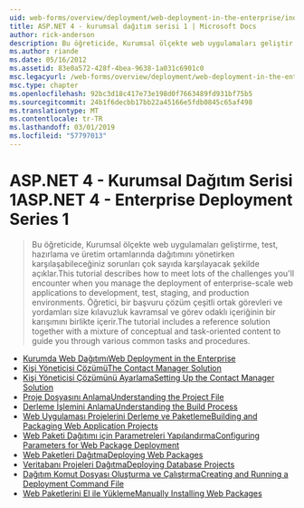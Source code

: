 ```yaml
---
uid: web-forms/overview/deployment/web-deployment-in-the-enterprise/index
title: ASP.NET 4 - kurumsal dağıtım serisi 1 | Microsoft Docs
author: rick-anderson
description: Bu öğreticide, Kurumsal ölçekte web uygulamaları geliştir dağıtımını yönetirken karşılaşabileceğiniz sorunları çok sayıda karşılamak üzere açıklar...
ms.author: riande
ms.date: 05/16/2012
ms.assetid: 83e0a572-428f-4bea-9638-1a031c6901c0
msc.legacyurl: /web-forms/overview/deployment/web-deployment-in-the-enterprise
msc.type: chapter
ms.openlocfilehash: 92bc3d18c417e73e198d0f7663489fd931bf75b5
ms.sourcegitcommit: 24b1f6decbb17bb22a45166e5fdb0845c65af498
ms.translationtype: MT
ms.contentlocale: tr-TR
ms.lasthandoff: 03/01/2019
ms.locfileid: "57797013"
---
```

<a name="aspnet-4---enterprise-deployment-series-1"></a><span data-ttu-id="61373-103">ASP.NET 4 - Kurumsal Dağıtım Serisi 1</span><span class="sxs-lookup"><span data-stu-id="61373-103">ASP.NET 4 - Enterprise Deployment Series 1</span></span>
====================
> <span data-ttu-id="61373-104">Bu öğreticide, Kurumsal ölçekte web uygulamaları geliştirme, test, hazırlama ve üretim ortamlarında dağıtımını yönetirken karşılaşabileceğiniz sorunları çok sayıda karşılayacak şekilde açıklar.</span><span class="sxs-lookup"><span data-stu-id="61373-104">This tutorial describes how to meet lots of the challenges you'll encounter when you manage the deployment of enterprise-scale web applications to development, test, staging, and production environments.</span></span> <span data-ttu-id="61373-105">Öğretici, bir başvuru çözüm çeşitli ortak görevleri ve yordamları size kılavuzluk kavramsal ve görev odaklı içeriğinin bir karışımını birlikte içerir.</span><span class="sxs-lookup"><span data-stu-id="61373-105">The tutorial includes a reference solution together with a mixture of conceptual and task-oriented content to guide you through various common tasks and procedures.</span></span>


- [<span data-ttu-id="61373-106">Kurumda Web Dağıtımı</span><span class="sxs-lookup"><span data-stu-id="61373-106">Web Deployment in the Enterprise</span></span>](web-deployment-in-the-enterprise.md)
- [<span data-ttu-id="61373-107">Kişi Yöneticisi Çözümü</span><span class="sxs-lookup"><span data-stu-id="61373-107">The Contact Manager Solution</span></span>](the-contact-manager-solution.md)
- [<span data-ttu-id="61373-108">Kişi Yöneticisi Çözümünü Ayarlama</span><span class="sxs-lookup"><span data-stu-id="61373-108">Setting Up the Contact Manager Solution</span></span>](setting-up-the-contact-manager-solution.md)
- [<span data-ttu-id="61373-109">Proje Dosyasını Anlama</span><span class="sxs-lookup"><span data-stu-id="61373-109">Understanding the Project File</span></span>](understanding-the-project-file.md)
- [<span data-ttu-id="61373-110">Derleme İşlemini Anlama</span><span class="sxs-lookup"><span data-stu-id="61373-110">Understanding the Build Process</span></span>](understanding-the-build-process.md)
- [<span data-ttu-id="61373-111">Web Uygulaması Projelerini Derleme ve Paketleme</span><span class="sxs-lookup"><span data-stu-id="61373-111">Building and Packaging Web Application Projects</span></span>](building-and-packaging-web-application-projects.md)
- [<span data-ttu-id="61373-112">Web Paketi Dağıtımı için Parametreleri Yapılandırma</span><span class="sxs-lookup"><span data-stu-id="61373-112">Configuring Parameters for Web Package Deployment</span></span>](configuring-parameters-for-web-package-deployment.md)
- [<span data-ttu-id="61373-113">Web Paketleri Dağıtma</span><span class="sxs-lookup"><span data-stu-id="61373-113">Deploying Web Packages</span></span>](deploying-web-packages.md)
- [<span data-ttu-id="61373-114">Veritabanı Projeleri Dağıtma</span><span class="sxs-lookup"><span data-stu-id="61373-114">Deploying Database Projects</span></span>](deploying-database-projects.md)
- [<span data-ttu-id="61373-115">Dağıtım Komut Dosyası Oluşturma ve Çalıştırma</span><span class="sxs-lookup"><span data-stu-id="61373-115">Creating and Running a Deployment Command File</span></span>](creating-and-running-a-deployment-command-file.md)
- [<span data-ttu-id="61373-116">Web Paketlerini El ile Yükleme</span><span class="sxs-lookup"><span data-stu-id="61373-116">Manually Installing Web Packages</span></span>](manually-installing-web-packages.md)
